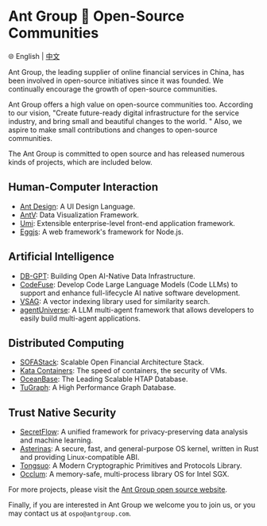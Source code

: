 # Ant Group 🩷 Open-Source Communities

🌐️ English | [中文](README_CN.md)

Ant Group, the leading supplier of online financial services in China, has been involved in open-source initiatives since it was founded. We continually encourage the growth of open-source communities.

Ant Group offers a high value on open-source communities too. According to our vision, "Create future-ready digital infrastructure for the service industry, and bring small and beautiful changes to the world. " Also, we aspire to make small contributions and changes to open-source communities.

The Ant Group is committed to open source and has released numerous kinds of projects, which are included below.

## Human-Computer Interaction
- [Ant Design](https://github.com/ant-design): A UI Design Language.
- [AntV](https://github.com/antvis): Data Visualization Framework. 
- [Umi](https://github.com/umijs): Extensible enterprise-level front-end application framework.
- [Eggjs](https://github.com/eggjs): A web framework's framework for Node.js.

## Artificial Intelligence
- [DB-GPT](https://github.com/eosphoros-ai): Building Open AI-Native Data Infrastructure.
- [CodeFuse](https://github.com/codefuse-ai): Develop Code Large Language Models (Code LLMs) to support and enhance full-lifecycle AI native software development.
- [VSAG](https://github.com/alipay/vsag): A vector indexing library used for similarity search.
- [agentUniverse](https://github.com/alipay/agentuniverse): A LLM multi-agent framework that allows developers to easily build multi-agent applications.

## Distributed Computing
- [SOFAStack](https://github.com/sofastack): Scalable Open Financial Architecture Stack.
- [Kata Containers](https://github.com/kata-containers): The speed of containers, the security of VMs.
- [OceanBase](https://github.com/oceanbase): The Leading Scalable HTAP Database.
- [TuGraph](https://github.com/tugraph-family): A High Performance Graph Database.

## Trust Native Security
- [SecretFlow](https://github.com/secretflow): A unified framework for privacy-preserving data analysis and machine learning.
- [Asterinas](https://github.com/asterinas): A secure, fast, and general-purpose OS kernel, written in Rust and providing Linux-compatible ABI.
- [Tongsuo](https://github.com/Tongsuo-Project): A Modern Cryptographic Primitives and Protocols Library.
- [Occlum](https://github.com/occlum): A memory-safe, multi-process library OS for Intel SGX.

For more projects, please visit the [Ant Group open source website](https://opensource.antgroup.com/en/projects).

Finally, if you are interested in Ant Group we welcome you to join us, or you may contact us at `ospo@antgroup.com`.
